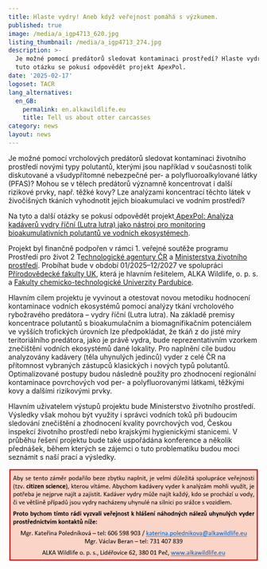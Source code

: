 ```yaml
---
title: Hlaste vydry! Aneb když veřejnost pomáhá s výzkumem.
published: true
image: /media/a_igp4713_620.jpg
listing_thumbnail: /media/a_igp4713_274.jpg
description: >-
  Je možné pomocí predátorů sledovat kontaminaci prostředí? Hlaste vydry! Na
  tuto otázku se pokusí odpovědět projekt ApexPol.
date: '2025-02-17'
logoset: TACR
lang_alternatives:
  en_GB:
    permalink: en.alkawildlife.eu
    title: Tell us about otter carcasses
category: news
layout: news
---
```

Je možné pomocí vrcholových predátorů sledovat kontaminaci životního prostředí novými typy polutantů, kterými jsou například v současnosti tolik diskutované a všudypřítomné nebezpečné per- a polyfluoroalkylované látky (PFAS)? Mohou se v tělech predátorů významně koncentrovat i další rizikové prvky, např. těžké kovy? Lze analýzami koncentrací těchto látek v živočišných tkáních vyhodnotit jejich bioakumulaci ve vodním prostředí?

Na tyto a další otázky se pokusí odpovědět projekt[ ApexPol: Analýza kadáverů vydry říční (Lutra lutra) jako nástroj pro monitoring bioakumulativních polutantů ve vodních ekosystémech](https://www.alkawildlife.eu/projects/anal%C3%BDza-kad%C3%A1ver%C5%AF-vydry-%C5%99%C3%AD%C4%8Dn%C3%AD-jako-n%C3%A1stroj-pro-monitoring-polutant%C5%AF-ve-vodn%C3%ADch-ekosyst%C3%A9mech).

Projekt byl finančně podpořen v rámci 1. veřejné soutěže programu Prostředí pro život 2 T[echnologické agentury ČR](www.tacr.cz) a [Ministerstva životního prostředí](www.mzp.cz). Probíhat bude v období 01/2025–12/2027 ve spolupráci [Přírodovědecké fakulty UK](https://natur.cuni.cz/zivotni-prostredi), která je hlavním řešitelem, ALKA Wildlife, o. p. s. a [Fakulty chemicko-technologické Univerzity Pardubice](https://fcht.upce.cz/).

Hlavním cílem projektu je vyvinout a otestovat novou metodiku hodnocení kontaminace vodních ekosystémů pomocí analýzy tkání vrcholového rybožravého predátora – vydry říční (Lutra lutra). Na základě premisy koncentrace polutantů s bioakumulačním a biomagnifikačním potenciálem ve vyšších trofických úrovních lze předpokládat, že tkáň z do jisté míry teritoriálního predátora, jako je právě vydra, bude reprezentativním vzorkem znečištění vodních ekosystémů dané lokality. Pro naplnění cíle budou analyzovány kadávery (těla uhynulých jedinců) vyder z celé ČR na přítomnost vybraných zástupců klasických i nových typů polutantů. Optimalizované postupy budou následně použity pro zhodnocení regionální kontaminace povrchových vod per- a polyfluorovanými látkami, těžkými kovy a dalšími rizikovými prvky. 

Hlavním uživatelem výstupů projektu bude Ministerstvo životního prostředí. Výsledky však mohou být využity i správci vodních toků při budoucím sledování znečištění a zhodnocení kvality povrchových vod, Českou inspekcí životního prostředí nebo krajskými hygienickými stanicemi. V průběhu řešení projektu bude také uspořádána konference a několik přednášek, během kterých se zájemci o tuto problematiku budou moci seznámit s naší prací a výsledky.

![NPR Kněhyně - Čertův mlýn ](/media/vyzva-verejnost-kopie.png "NPR Kněhyně - Čertův mlýn ")
